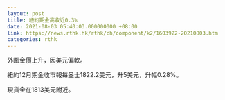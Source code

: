 ```yaml
---
layout: post
title: 紐約期金高收近0.3%
date: 2021-08-03 05:40:03.000000000 +08:00
link: https://news.rthk.hk/rthk/ch/component/k2/1603922-20210803.htm
categories: rthk
---
```


外圍金價上升，因美元偏軟。

紐約12月期金收市報每盎士1822.2美元，升5美元，升幅0.28%。

現貨金在1813美元附近。
